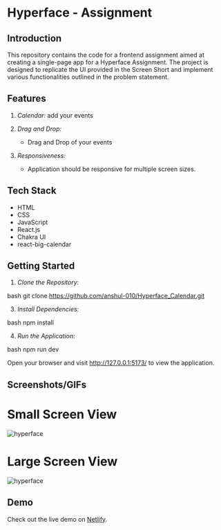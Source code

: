 # Hyperface - Assignment

## Introduction

This repository contains the code for a frontend assignment aimed at creating a single-page app for a Hyperface Assignment. The project is designed to replicate the UI provided in the Screen Short and implement various functionalities outlined in the problem statement.


## Features

1. *Calendar:*
   add your events

2. *Drag and Drop:*
   - Drag and Drop of your events


5. *Responsiveness:*
   - Application should be responsive for multiple screen sizes.


## Tech Stack

- HTML
- CSS
- JavaScript
- React.js
- Chakra UI
- react-big-calendar

## Getting Started

1. *Clone the Repository:*

bash
git clone https://github.com/anshul-010/Hyperface_Calendar.git


3. *Install Dependencies:*

bash
npm install


4. *Run the Application:*

bash
npm run dev


Open your browser and visit http://127.0.0.1:5173/ to view the application.

## Screenshots/GIFs

# Small Screen View 

![hyperface](https://github.com/anshul-010/GreenMentot/assets/93611786/bcfb37c9-37d2-45bf-8efa-9d29f774fb07)

# Large Screen View

![hyperface](https://github.com/anshul-010/GreenMentot/assets/93611786/69476ec7-8a86-4e3c-83fa-2d12903348df)



## Demo

Check out the live demo on [Netlify](https://65cd1876e16f911484065f9e--subtle-churros-73afcc.netlify.app/).
